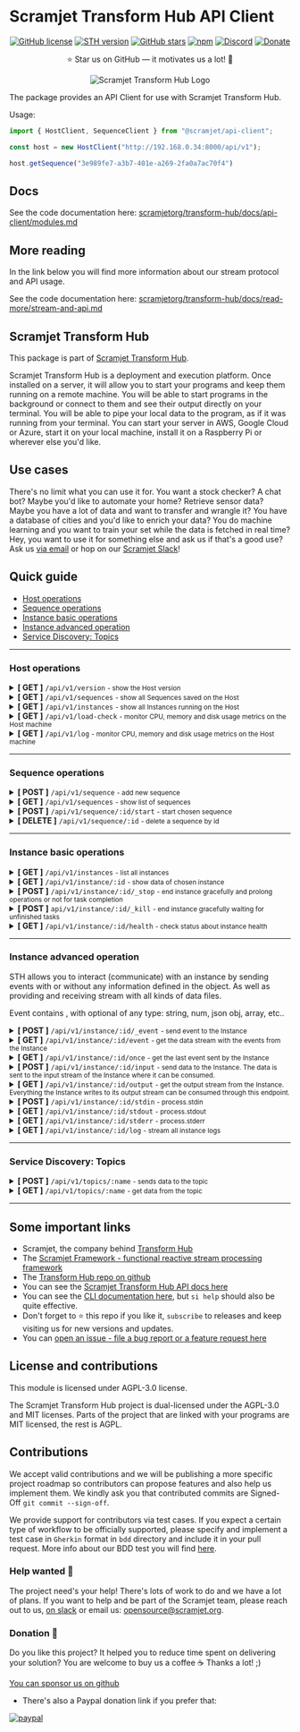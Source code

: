 # Scramjet Transform Hub API Client <!-- omit in toc -->

<p align="center">
    <a href="https://github.com/scramjetorg/transform-hub/blob/HEAD/LICENSE"><img src="https://img.shields.io/github/license/scramjetorg/transform-hub?color=green&style=plastic" alt="GitHub license" /></a>
    <a href="https://npmjs.org/package/@scramjet/sth"><img src="https://img.shields.io/github/v/tag/scramjetorg/transform-hub?label=version&color=blue&style=plastic" alt="STH version" /></a>
    <a href="https://github.com/scramjetorg/transform-hub"><img src="https://img.shields.io/github/stars/scramjetorg/transform-hub?color=pink&style=plastic" alt="GitHub stars" /></a>
    <a href="https://npmjs.org/package/@scramjet/sth"><img src="https://img.shields.io/npm/dt/@scramjet/sth?color=orange&style=plastic" alt="npm" /></a>
    <a href="https://discord.gg/4EX3jHBe"><img alt="Discord" src="https://img.shields.io/discord/925384545342201896?label=discord"></a>
    <a href="https://www.paypal.com/cgi-bin/webscr?cmd=_s-xclick&hosted_button_id=7F7V65C43EBMW">
        <img src="https://img.shields.io/badge/Donate-PayPal-green.svg?color=yellow&style=plastic" alt="Donate" />
    </a>
</p>
<p align="center">⭐ Star us on GitHub — it motivates us a lot! 🚀 </p>
<p align="center">
    <img src="https://assets.scramjet.org/sth-logo.svg" alt="Scramjet Transform Hub Logo">
</p>


The package provides an API Client for use with Scramjet Transform Hub.

Usage:

```js
import { HostClient, SequenceClient } from "@scramjet/api-client";

const host = new HostClient("http://192.168.0.34:8000/api/v1");

host.getSequence("3e989fe7-a3b7-401e-a269-2fa0a7ac70f4")
```

## Docs

See the code documentation here: [scramjetorg/transform-hub/docs/api-client/modules.md](https://github.com/scramjetorg/transform-hub/tree/HEAD/docs/api-client/modules.md)

## More reading

In the link below you will find more information about our stream protocol and API usage.

See the code documentation here: [scramjetorg/transform-hub/docs/read-more/stream-and-api.md](https://github.com/scramjetorg/transform-hub/tree/HEAD/docs/read-more/stream-and-api.md)

## Scramjet Transform Hub

This package is part of [Scramjet Transform Hub](https://www.npmjs.org/package/@scramjet/sth).

Scramjet Transform Hub is a deployment and execution platform. Once installed on a server, it will allow you to start your programs and keep them running on a remote machine. You will be able to start programs in the background or connect to them and see their output directly on your terminal. You will be able to pipe your local data to the program, as if it was running from your terminal. You can start your server in AWS, Google Cloud or Azure, start it on your local machine, install it on a Raspberry Pi or wherever else you'd like.

## Use cases

There's no limit what you can use it for. You want a stock checker? A chat bot? Maybe you'd like to automate your home? Retrieve sensor data? Maybe you have a lot of data and want to transfer and wrangle it? You have a database of cities and you'd like to enrich your data? You do machine learning and you want to train your set while the data is fetched in real time? Hey, you want to use it for something else and ask us if that's a good use? Ask us [via email](mailto:get@scramjet.org) or hop on our [Scramjet Slack](https://join.slack.com/t/scramjetframework/shared_invite/enQtODg2MDIyMTQ5MzUxLTVlNTIwMmFlYWU0YTg2ZTg1YmFiOTZkZTdhNzNmNjE2ZmQ3ZWQzZjI5MGQyZDAyOWM2NDc5YzdmZGQzNGI3YTU)!


## Quick guide

- [Host operations](https://github.com/scramjetorg/transform-hub/tree/HEAD/packages/api-client/#host-operations)
- [Sequence operations](https://github.com/scramjetorg/transform-hub/tree/HEAD/packages/api-client/#sequence-operations)
- [Instance basic operations](https://github.com/scramjetorg/transform-hub/tree/HEAD/packages/api-client/#instance-basic-operations)
- [Instance advanced operation](https://github.com/scramjetorg/transform-hub/tree/HEAD/packages/api-client/#instance-advanced-operation)
- [Service Discovery: Topics](https://github.com/scramjetorg/transform-hub/tree/HEAD/packages/api-client/#service-discovery-topics)

___

### Host operations

<details>
<summary>
    <strong>[ GET ]</strong>  <code>/api/v1/version</code> <small>- show the Host version</small>
</summary>

<br> <strong>**Parameters**</strong>

No parameters

<strong>Responses</strong>

<small>Successful operation code: **200**</small>

```json
{ "version" : "0.12.2" }
```

</details>

<details>
<summary>
    <strong>[ GET ]</strong>  <code>/api/v1/sequences</code> <small>- show all Sequences saved on the Host</small>
</summary>

<br> <strong>**Parameters**</strong>

No parameters

<strong>Responses</strong>

<small>Successful operation code: **200**</small>

```json
[
  {
    "instances": [], // a list of all running Instances of this Sequence
    "id": "eea8bc33-440f-4a17-8931-eb22a17d5d56", // Sequence ID
    "config": {
      "container": {
        "image": "scramjetorg/runner:0.12.2",
        "maxMem": 512,
        "exposePortsRange": [
          30000,
          32767
        ],
        "hostIp": "0.0.0.0"
      },
      "name": "@scramjet/hello-alice-out",
      "version": "0.12.2",
      "engines": {
        "node": ">=10"
      },
      "config": {},
      "sequencePath": "index", // a path to file with a main function
      "packageVolumeId": "eea8bc33-440f-4a17-8931-eb22a17d5d56"
    }
  },
  {
    "instances": [
      "02381acf-cb16-4cff-aa9b-f22f04ada94f"
    ],
    "id": "3ec02b93-4ca9-4d23-baab-048dab5ffda4",
    "config": {
      "container": {
        "image": "scramjetorg/runner:0.12.2",
        "maxMem": 512,
        "exposePortsRange": [
          30000,
          32767
        ],
        "hostIp": "0.0.0.0"
      },
      "name": "@scramjet/checksum-sequence",
      "version": "0.12.2",
      "engines": {},
      "config": {},
      "sequencePath": "index.js",
      "packageVolumeId": "3ec02b93-4ca9-4d23-baab-048dab5ffda4"
    }
  }
]
```

</details>

<details>
<summary>
    <strong>[ GET ]</strong>  <code>/api/v1/instances</code> <small>- show all Instances running on the Host</small>
</summary>

<br> <strong>**Parameters**</strong>

No parameters

<strong>Responses</strong>

<small>Successful operation code: **200**</small>

```json
[
  {
    "id": "02381acf-cb16-4cff-aa9b-f22f04ada94f", // Instance ID
    "sequence": "3ec02b93-4ca9-4d23-baab-048dab5ffda4" // Sequence ID
  },
  {
    "id": "ab0272d8-c9b0-43f7-9e7e-bcac9ec0f21f",
    "sequence": "e4ca555c-ced1-4a13-b531-f43016eaf4ed"
  }
]
```

</details>

<details>
<summary>
    <strong>[ GET ]</strong>  <code>/api/v1/load-check</code> <small>- monitor CPU, memory and disk usage metrics on the Host machine</small>
</summary>

<br> <strong>**Parameters**</strong>

No parameters

<strong>Responses</strong>

<small>Successful operation code: **200**</small>

```json
{
  "avgLoad": 0.08,
  "currentLoad": 5.190776257704936,
  "memFree": 4634816512,
  "memUsed": 8050364416,
  "fsSize": [
    {
      "fs": "/dev/sda1",
      "type": "ext4",
      "size": 20838993920,
      "used": 14939455488,
      "available": 5882761216,
      "use": 71.75,
      "mount": "/"
    },
    {
      "fs": "/dev/sda15",
      "type": "vfat",
      "size": 109422592,
      "used": 9621504,
      "available": 99801088,
      "use": 8.79,
      "mount": "/boot/efi"
    }
  ]
}

```

</details>

<details>
<summary>
    <strong>[ GET ]</strong>  <code>/api/v1/log</code> <small>- monitor CPU, memory and disk usage metrics on the Host machine</small>
</summary>

<br> <strong>**Parameters**</strong>

No parameters

<strong>Responses</strong>

<small>Content-type: application/octet-stream</small>

<small>Successful operation code: **200**</small>

```bash
2021-11-19T16:04:47.094Z log (object:Host) Host main called.
2021-11-19T16:04:47.100Z info (object:SocketServer) Server on: /tmp/scramjet-socket-server-path
2021-11-19T16:04:47.104Z info (object:Host) API listening on: 127.0.0.1:8000
2021-11-19T16:05:08.228Z info (object:Host) New sequence incoming...
2021-11-19T16:05:08.229Z log (object:LifecycleDockerAdapterSequence) Docker sequence adapter init.
2021-11-19T16:05:08.229Z log (object:DockerodeDockerHelper) Checking image scramjetorg/pre-runner:0.12.2
2021-11-19T16:05:12.234Z info (object:LifecycleDockerAdapterSequence) Docker sequence adapter done.
2021-11-19T16:05:12.246Z log (object:LifecycleDockerAdapterSequence) Volume created. Id:  c50fe4d3-89cc-4685-a82a-16cbc744733d
2021-11-19T16:05:12.246Z log (object:LifecycleDockerAdapterSequence) Starting PreRunner { image: 'scramjetorg/pre-runner:0.12.2', maxMem: 128 }
2021-11-19T16:05:13.536Z log (object:DockerodeDockerHelper) Checking image scramjetorg/runner:0.12.2
2021-11-19T16:05:16.670Z info (object:SequenceStore) New sequence added: c50fe4d3-89cc-4685-a82a-16cbc744733d
2021-11-19T16:05:16.672Z info (object:Host) Sequence identified: {
  container: {
    image: 'scramjetorg/runner:0.12.2',
    maxMem: 512,
    exposePortsRange: [ 30000, 32767 ],
    hostIp: '0.0.0.0'
  },
  name: '@scramjet/multi-outputs',
  version: '0.12.2',
  engines: {},
  config: {},
  sequencePath: 'index.js',
  packageVolumeId: 'c50fe4d3-89cc-4685-a82a-16cbc744733d'
}
2021-11-19T16:05:16.691Z debug (object:Host) Request date: 2021-11-19T16:05:08.239Z, method: POST, url: /api/v1/sequence, status: 202
```

</details>

___

### Sequence operations

<details>
<summary>
    <strong>[ POST ]</strong> <code>/api/v1/sequence</code> <small>- add new sequence</small>
</summary>

<br><strong>**Parameters**</strong>

| Name      | Description                         | Type   | Required |
| --------- | ----------------------------------- | ------ | -------- |
| file      | compressed package in tar.gz format | binary | yes      |
| appConfig | additional package.json config file | json   | no       |

<strong>Responses</strong>

<small>Status: 202 Accepted</small>

```json
{
  "id": "2c3068e5-7c74-45bb-a017-1979c41fc6d0" // sequence id
}
```

</details>

<details>
<summary>
    <strong>[ GET ]</strong>  <code>/api/v1/sequences</code> <small>- show list of sequences</small>
</summary>

<br> <strong>**Parameters**</strong>

No parameters

<strong>Responses</strong>

<small>Successful operation code: **200**</small>

```json
[
  {
    "instances": [
      "742d2713-7ab6-4cde-82f3-a7beabdd4e98"       // list of sequence instances
    ],
    "id": "bdef63db-d3a0-45c8-85db-e94ebb96097f",  // sequence id
    "config": {
      "container": {
        "image": "scramjetorg/runner:0.12.2",
        "maxMem": 512
      },
      "name": "@scramjet/transform-hub",
      "version": "0.12.2",
      "engines": {},
      "config": {},
      "sequencePath": "index.js",
      "packageVolumeId": "bdef63db-d3a0-45c8-85db-e94ebb96097f"
    }
  }
]
```

</details>

<details>
<summary>
    <strong>[ POST ]</strong> <code>/api/v1/sequence/:id/start</code> <small>- start chosen sequence</small>
</summary>

<br> <strong>**Parameters**</strong>

| Name      | Description                                           | Type | Required |
| --------- | ----------------------------------------------------- | ---- | -------- |
| appConfig | additional package.json config file                   | json | no       |
| args      | additional arguments that instance should starts with | json | no       |

<strong>Responses</strong>

<small>Successful operation code: **200**</small>

```json
{
  "id": "681c856e-dfa4-46a1-951d-47b27345552e"
}
```

</details>

<details>
<summary>
    <strong>[ DELETE ]</strong> <code>/api/v1/sequence/:id</code> <small>- delete a sequence by id</small>
</summary>

<br> <strong>**Parameters**</strong>

No parameters

<strong>Responses</strong>

<small>*Status*: 200 Success</small>

```json
{
  "id": "2c3068e5-7c74-45bb-a017-1979c41fc6d0"
}
```

<small>*Status*: 409 Conflict - the instance is still running</small>

```json
{
  "error": "Can't remove sequence in use."
}
```

</details>

___

### Instance basic operations

<details>
<summary>
    <strong>[ GET ]</strong> <code>/api/v1/instances</code> <small>- list all instances</small>
</summary>

<br> <strong>**Parameters**</strong>

No parameters

<strong>Responses</strong>

<small>Successful operation code: **200**</small>

```json
[
  {
    "id": "742d2713-7ab6-4cde-82f3-a7beabdd4e98",
    "sequence": "bdef63db-d3a0-45c8-85db-e94ebb96097f"
  },
  {
    "id": "681c856e-dfa4-46a1-951d-47b27345552e",
    "sequence": "bdef63db-d3a0-45c8-85db-e94ebb96097f"
  },
  {
    "id": "21f787ed-6b9e-4e9f-828e-afe428d84833",
    "sequence": "bdef63db-d3a0-45c8-85db-e94ebb96097f"
  }
]
```

</details>

<details>
<summary>
    <strong>[ GET ]</strong> <code>/api/v1/instance/:id</code> <small>- show data of chosen instance</small>
</summary>

<br> <strong>**Parameters**</strong>

No parameters

<strong>Responses</strong>

<small>*Status*: 200 Accepted</small>

```json
{
  "created": "2021-10-29T16:08:36.524Z",
  "started": "2021-10-29T16:08:38.701Z",
  "sequenceId": "b0c02fdc-b05f-4f26-9d68-43a702eb7b44"
}
```

<small>*Status*: 404 Not Found</small>  <small>- when the Instance is not found, for example: the Instance was already stopped.</small>

</details>

<details>
<summary>
    <strong>[ POST ]</strong> <code>/api/v1/instance/:id/_stop</code> <small>- end instance gracefully and prolong operations or not for task completion​</small>
</summary>

<br> <strong>**Parameters**</strong>

| Name             | Description                                                                     | Type    | Required |
| ---------------- | ------------------------------------------------------------------------------- | ------- | -------- |
| timeout          | The number of milliseconds before the Instance will be killed. Default: 7000ms. | number  | no       |
| canCallKeepalive | If set to true, the instance will prolong the running. Default: false.          | boolean | no       |

<strong>Responses</strong>

<small>Successful operation code: **200**</small>

```json
{
   "code": 0,
   "type": "string",
   "message": "string"
}
```

</details>

<details>
<summary>
    <strong>[ POST ]</strong>  <code>api/v1/instance/:id/_kill</code> <small>- end instance gracefully waiting for unfinished tasks</small>
</summary>

<br> <strong>**Parameters**</strong>

No parameters

<strong>Responses</strong>

<small>*Status*: 202 Accepted</small>

```text
No body returned
```

</details>

<details>
<summary>
    <strong>[ GET ]</strong>  <code>/api/v1/instance/:id/health</code> <small>- check status about instance health</small>
</summary>

<br> <strong>**Parameters**</strong>

No parameters

<strong>Responses</strong>

<small>Successful operation code: **200**</small>

```json
{
  "cpuTotalUsage": 529325247,
  "healthy": true,
  "limit": 536870912,
  "memoryMaxUsage": 16117760,
  "memoryUsage": 14155776,
  "networkRx": 1086,
  "networkTx": 0,
  "containerId": "1c993c4ff774fac06185aa9554cf40c23b03e1479a7e0d14827708161b08ae51"
}
```

</details>

___

### Instance advanced operation

STH allows you to interact (communicate) with an instance by sending events with or without any information defined in the object​. As well as providing and receiving stream with all kinds of data files.

Event contains <eventName>, <handler> with optional <message> of any type: string, num, json obj, array, etc..

<details>
<summary>
    <strong>[ POST ]</strong>  <code>/api/v1/instance/:id/_event</code> <small>- send event to the Instance</small>
</summary>

<br> <strong>**Parameters**</strong>

| Name        | Type     | Description                  | Required |
| :---------- | :------- | ---------------------------- | -------- |
| `eventName` | `string` | Name of an event             | true     |
| `message`   | `string` | JSON formatted event payload | false    |

<strong>Responses</strong>

<small>Content-type: application/octet-stream</small>

</details>

<details>
<summary>
    <strong>[ GET ]</strong>  <code>/api/v1/instance/:id/event</code> <small>- get the data stream with the events from the Instance</small>
</summary>

<br> <strong>**Parameters**</strong>

No parameters

<strong>Responses</strong>

<small>Content-type: application/octet-stream</small>

</details>

<details>
<summary>
    <strong>[ GET ]</strong>  <code>/api/v1/instance/:id/once</code> <small>- get the last event sent by the Instance</small>
</summary>
<!-- ToDo: think about the name -->
<br> <strong>**Parameters**</strong>

No parameters

<strong>Responses</strong>

<small>Content-type: application/octet-stream</small>

</details>

<details>
<summary>
    <strong>[ POST ]</strong>  <code>/api/v1/instance/:id/input</code> <small>- send data to the Instance. The data is sent to the input stream of the Instance where it can be consumed.</small>
</summary>

<br> <strong>**Parameters**</strong>

No parameters

<strong>Responses</strong>

<small>Successful operation code: **200**</small>

<small>Operation code: **406 Not Acceptable**</small> <small>- with an error message "Input provided in other way." This status code is returned when the Instance expects the input to be provided from the Topic API.</small>

</details>

<details>
<summary>
    <strong>[ GET ]</strong>  <code>/api/v1/instance/:id/output</code> <small>- get the output stream from the Instance. Everything the Instance writes to its output stream can be consumed through this endpoint.</small>
</summary>

<br> <strong>**Parameters**</strong>

No parameters

<strong>Responses</strong>

<small>Content-type: application/octet-stream</small>

</details>

<details>
<summary>
    <strong>[ POST ]</strong>  <code>/api/v1/instance/:id/stdin​</code> <small>- process.stdin</small>
</summary>

<br> <strong>**Parameters**</strong>

No parameters

<strong>Responses</strong>

<small>Successful operation code: **200**</small>

</details>

<details>
<summary>
    <strong>[ GET ]</strong>  <code>/api/v1/instance/:id/stdout</code> <small>- process.stdout</small>
</summary>

<br> <strong>**Parameters**</strong>

No parameters

<strong>Responses</strong>

<small>Content-type: application/octet-stream</small>

</details>

<details>
<summary>
    <strong>[ GET ]</strong>  <code>/api/v1/instance/:id/stderr</code> <small>- process.stderr</small>
</summary>

<br> <strong>**Parameters**</strong>

No parameters

<strong>Responses</strong>

<small>Content-type: application/octet-stream</small>

</details>

<details>
<summary>
    <strong>[ GET ]</strong>  <code>/api/v1/instance/:id/log</code> <small>- stream all instance logs</small>
</summary>

<br> <strong>**Parameters**</strong>

No parameters

<strong>Responses</strong>

<small>Content-type: application/octet-stream</small>

<small>Successful operation code: **200**</small>

```bash
2021-11-19T16:12:22.948Z log (Sequence) 42
2021-11-19T16:12:23.949Z log (Sequence) 41
2021-11-19T16:12:24.950Z log (Sequence) 40
2021-11-19T16:12:25.951Z log (Sequence) 39
2021-11-19T16:12:26.952Z log (Sequence) 38
2021-11-19T16:12:27.952Z log (Sequence) 37
2021-11-19T16:12:28.953Z log (Sequence) 36
2021-11-19T16:12:29.953Z log (Sequence) 35
```

</details>

___

### Service Discovery: Topics

<details>
<summary>
    <strong>[ POST ]</strong>  <code>/api/v1/topics/:name​</code> <small>- sends data to the topic</small>
</summary>

<small>If a given topic does not exist, Transform-Hub creates it and stores the sent data in the newly created topic. The data is stored in the topic until the data is not consumed (either by the Topic API or by the Instances subscribing to this topic).​</small>
<br> <strong>**Parameters**</strong>

No parameters

<strong>Request Headers</strong>

<small>"x-end-stream"</small> <small>- close topic stream [optional, boolean]. If x-end-stream header value is true, the topic stream is closed after processing this request. The default value is false. </small>

<small>"content-type"</small> <small>-specify stream content type [optional, boolean]. The content-type header specifies data type of this topic.
The recognized values are: text/x-ndjson, application/x-ndjson, application/x-ndjson, text/plain, application/octet-stream. The default value is application/x-ndjson.​ </small>

<strong>Responses</strong>

<small>Successful operation code: **200**</small> <small>- when data to topic is sent with the header indicating the end of data</small>
<br> <small>Successful operation code: **202**</small> <small>- when data to topic is sent without the header indicating the end of data (default)</small>

</details>

<details>
<summary>
    <strong>[ GET ]</strong>  <code>/api/v1/topics/:name​</code> <small>- get data from the topic</small>
</summary>

<small>If a given topic does not exist, Transform-Hub creates it and returns a new stream. When the data are sent to the topic they are written to the returned stream.</small>
<br> <strong>**Parameters**</strong>

No parameters

<strong>Responses</strong>

<small>Topic data stream.</small>

<small>Successful operation code: **200**</small>

```json
{
  "source": "Twitter",
  "id": "850006245121695778",
  "content": "Natural wetlands make up ~30% of global total CH4 emissions",
  "user": {
    "id": 1234994945,
    "name": "Climate Change Conference",
    "screen_name": "Climate Change",
  }
}
```

</details>

___

## Some important links

* Scramjet, the company behind [Transform Hub](https://scramjet.org)
* The [Scramjet Framework - functional reactive stream processing framework](https://framework.scramjet.org)
* The [Transform Hub repo on github](https://github.com/scramjetorg/transform-hub)
* You can see the [Scramjet Transform Hub API docs here](https://github.com/scramjetorg/transform-hub/tree/HEAD/docs/api-client/README.md)
* You can see the [CLI documentation here](https://github.com/scramjetorg/transform-hub/tree/HEAD/packages/cli/README.md), but `si help` should also be quite effective.
* Don't forget to :star: this repo if you like it, `subscribe` to releases and keep visiting us for new versions and updates.
* You can [open an issue - file a bug report or a feature request here](https://github.com/scramjetorg/transform-hub/issues/new/choose)

## License and contributions

This module is licensed under AGPL-3.0 license.

The Scramjet Transform Hub project is dual-licensed under the AGPL-3.0 and MIT licenses. Parts of the project that are linked with your programs are MIT licensed, the rest is AGPL.

## Contributions

We accept valid contributions and we will be publishing a more specific project roadmap so contributors can propose features and also help us implement them. We kindly ask you that contributed commits are Signed-Off `git commit --sign-off`.

We provide support for contributors via test cases. If you expect a certain type of workflow to be officially supported, please specify and implement a test case in `Gherkin` format in `bdd` directory and include it in your pull request. More info about our BDD test you will find [here](https://github.com/scramjetorg/transform-hub/tree/HEAD/bdd/README.md).

### Help wanted :information_desk_person:

The project need's your help! There's lots of work to do and we have a lot of plans. If you want to help and be part of the Scramjet team, please reach out to us, [on slack](https://join.slack.com/t/scramjetframework/shared_invite/zt-bb16pluv-XlICrq5Khuhbq5beenP2Fg) or email us: [opensource@scramjet.org](mailto:opensource@scramjet.org).

### Donation :money_with_wings:

Do you like this project? It helped you to reduce time spent on delivering your solution? You are welcome to buy us a coffee :coffee: Thanks a lot! ;)

[You can sponsor us on github](https://github.com/sponsors/scramjetorg)

* There's also a Paypal donation link if you prefer that:

[![paypal](https://www.paypalobjects.com/en_US/i/btn/btn_donateCC_LG.gif)](https://www.paypal.com/cgi-bin/webscr?cmd=_s-xclick&hosted_button_id=7F7V65C43EBMW)




